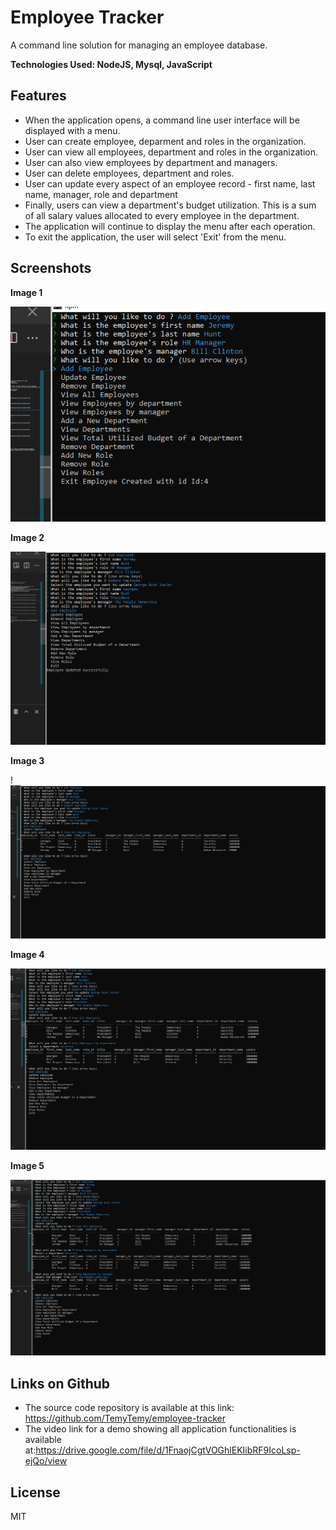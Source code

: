 # Employee Tracker
A command line solution for managing an employee database. 

**Technologies Used: NodeJS, Mysql, JavaScript**

## Features

- When the application opens, a command line user interface will be displayed with a menu.
- User can create employee, deparment and roles in the organization.
- User can view all employees, department and roles in the organization.
- User can also view employees by department and managers.
- User can delete employees, department and roles.
- User can update every aspect of an employee record - first name, last name, manager, role and department
- Finally, users can view a department's budget utilization.  This is a sum of all salary values allocated to every 
  employee in the department.
- The application will continue to display the menu after each operation.
- To exit the application, the user will select 'Exit' from the menu.

## Screenshots


**Image 1**  

  ![alt text](https://github.com/TemyTemy/employee-tracker/blob/main/Assets/screenshot1createemployee.png)


**Image 2**

 ![alt text](https://github.com/TemyTemy/employee-tracker/blob/main/Assets/screenshot2%20-%20update%20employee.PNG)

**Image 3**

 !![alt text](https://github.com/TemyTemy/employee-tracker/blob/main/Assets/screenshot%203%20-%20list%20all%20employees.PNG)




**Image 4**

 ![alt text](https://github.com/TemyTemy/employee-tracker/blob/main/Assets/screenshot%204%20-%20list%20%20employees%20by%20department.PNG)




**Image 5**

 ![alt text](https://github.com/TemyTemy/employee-tracker/blob/main/Assets/screenshot%205%20-%20list%20%20employees%20by%20manager.PNG)


## Links on Github

- The source code repository is available at this link: https://github.com/TemyTemy/employee-tracker
- The video link for a demo showing all application functionalities is available at:https://drive.google.com/file/d/1FnaojCgtVOGhlEKIibRF9IcoLsp-ejQo/view

## License
MIT
